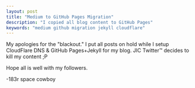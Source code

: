 ```yaml
---
layout: post
title: "Medium to GitHub Pages Migration"
description: "I copied all blog content to GitHub Pages"
keywords: "medium github migration jekyll cloudflare"
---
```

My apologies for the "blackout." I put all posts on hold while I setup CloudFlare DNS & GitHub Pages+Jekyll for my blog. JIC Twitter™ decides to kill my content ;P

Hope all is well with my followers.

-183r space cowboy
